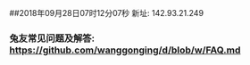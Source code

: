 ##2018年09月28日07时12分07秒 新址: 142.93.21.249
### 兔友常见问题及解答: https://github.com/wanggonging/d/blob/w/FAQ.md
